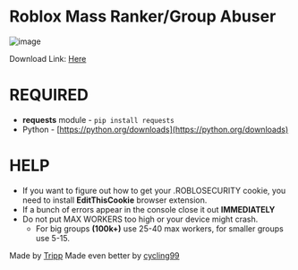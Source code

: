 # Roblox Mass Ranker/Group Abuser
![image](https://github.com/user-attachments/assets/9d2e0507-3705-4d35-8d88-a6d8efd77ff9)





Download Link: [Here](https://github.com/cycling99/robloxgroupabuser/blob/main/mass%20ranker.py)

# REQUIRED
- **requests** module - `pip install requests`
- Python - [https://python.org/downloads](https://python.org/downloads)

# HELP
- If you want to figure out how to get your .ROBLOSECURITY cookie, you need to install **EditThisCookie** browser extension.
- If a bunch of errors appear in the console close it out **IMMEDIATELY**
- Do not put MAX WORKERS too high or your device might crash.
  - For big groups **(100k+)** use 25-40 max workers, for smaller groups use 5-15.

Made by [Tripp](https://github.com/Tripp-omg)
Made even better by [cycling99](https://github.com/cycling99)
